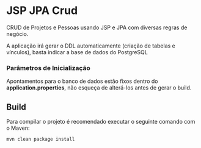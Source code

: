# JSP JPA Crud

CRUD de Projetos e Pessoas usando JSP e JPA com diversas regras de negócio.

A aplicação irá gerar o DDL automaticamente (criação de tabelas e vínculos), basta indicar a base de dados do PostgreSQL


### Parâmetros de Inicialização

Apontamentos para o banco de dados estão fixos dentro do **application.properties**, não esqueça de alterá-los antes de gerar o build.

## Build

Para compilar o projeto é recomendado executar o seguinte comando com o Maven:

```
mvn clean package install
```